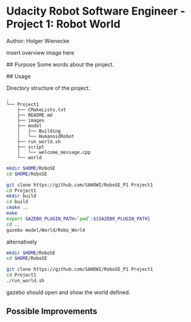 # Udacity Robot Software Engineer - Project 1: Robot World

Author: Holger Wienecke

insert overview image here

## Purpose
Some words about the project.



## Usage

Directory structure of the project.
```code
.
└── Project1
    ├── CMakeLists.txt
    ├── README.md
    ├── images
    ├── model
    │   ├── Building
    │   └── HumanoidRobot
    ├── run_world.sh
    ├── script
    │   └── welcome_message.cpp
    └── world
```



```bash
mkdir $HOME/RoboSE
cd $HOME/RoboSE

git clone https://github.com/SAHOWI/RoboSE_P1 Project1
cd Project1
mkdir build
cd build
cmake ..
make
export GAZEBO_PLUGIN_PATH=`pwd`:${GAZEBO_PLUGIN_PATH}
cd ..
gazebo model/World/Robo_World
```

alternatively
```bash
mkdir $HOME/RoboSE
cd $HOME/RoboSE

git clone https://github.com/SAHOWI/RoboSE_P1 Project1
cd Project1
./run_world.sh
```



gazebo should open and show the world defined.

## Possible Improvements



